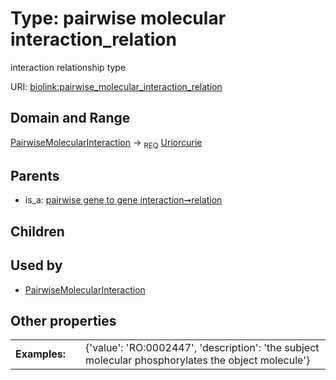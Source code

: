 
# Type: pairwise molecular interaction_relation


interaction relationship type

URI: [biolink:pairwise_molecular_interaction_relation](https://w3id.org/biolink/vocab/pairwise_molecular_interaction_relation)


## Domain and Range

[PairwiseMolecularInteraction](PairwiseMolecularInteraction.md) ->  <sub>REQ</sub> [Uriorcurie](types/Uriorcurie.md)

## Parents

 *  is_a: [pairwise gene to gene interaction➞relation](pairwise_gene_to_gene_interaction_relation.md)

## Children


## Used by

 * [PairwiseMolecularInteraction](PairwiseMolecularInteraction.md)

## Other properties

|  |  |  |
| --- | --- | --- |
| **Examples:** | | {'value': 'RO:0002447', 'description': 'the subject molecular phosphorylates the object molecule'} |

